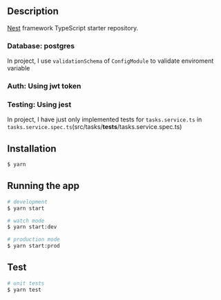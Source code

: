 
## Description

[Nest](https://github.com/nestjs/nest) framework TypeScript starter repository.

### **Database:** postgres

In project, I use `validationSchema` of `ConfigModule` to validate enviroment variable

### **Auth:** Using jwt token
### **Testing:** Using jest

In project, I have just only implemented tests for `tasks.service.ts` in `tasks.service.spec.ts`(src/tasks/__tests__/tasks.service.spec.ts)


## Installation

```bash
$ yarn
```

## Running the app

```bash
# development
$ yarn start

# watch mode
$ yarn start:dev

# production mode
$ yarn start:prod
```

## Test

```bash
# unit tests
$ yarn test


